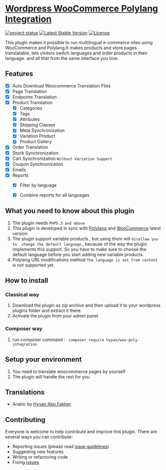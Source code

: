 # [Wordpress  WooCommerce Polylang Integration ](https://github.com/hyyan/woo-poly-integration/)

[![project status](http://stillmaintained.com/hyyan/woo-poly-integration.png)](http://stillmaintained.com/hyyan/woo-poly-integration)
[![Latest Stable Version](https://poser.pugx.org/hyyan/woo-poly-integration/v/stable.svg)](https://packagist.org/packages/hyyan/woo-poly-integration)
[![License](https://poser.pugx.org/hyyan/woo-poly-integration/license.svg)](https://packagist.org/packages/hyyan/woo-poly-integration)


This plugin makes it possible to run multilingual e-commerce sites using
WooCommerce and Polylang.It makes products and store pages translatable, lets 
visitors switch languages and order products in their language. and all that from
the same interface you love.

## Features

- [x] Auto Download Woocommerce Translation Files
- [x] Page Translation
- [x] Endpoints Translation
- [x] Product Translation
  - [x] Categories
  - [x] Tags
  - [x] Attributes
  - [x] Shipping Classes
  - [x] Meta Synchronization
  - [x] Variation Product
  - [x] Product Gallery
- [x] Order Translation
- [x] Stock Synchronization
- [x] Cart Synchronization `Without Variation Support`
- [x] Coupon Synchronization
- [x] Emails
- [x] Reports
  - [x] Filter by language
  - [x] Combine reports for all languages


## What you need to know about this plugin

1. The plugin needs `PHP5.3 and above`
2. This plugin is developed in sync with [Polylang](https://wordpress.org/plugins/polylang) 
   and [WooCommerce](https://wordpress.org/plugins/woocommerce/) latest version
3. The plugin support variable products , but using them will `disallow you to 
   change the default language` , because of the way the plugin implements this
   support. So you have to make sure to choose the default language before you start
   adding new variable products.
4. Polylang URL modifications method `The language is set from content` is not 
   supported yet

## How to install

### Classical way

1. Download the plugin as zip archive and then upload it to your wordpress plugins folder and
extract it there.
2. Activate the plugin from your admin panel

### Composer way

1. run composer command : ``` composer require hyyan/woo-poly-integration```

## Setup your environment

1. You need to translate woocommerce pages by yourself
2. The plugin will handle the rest for you

## Translations

* Arabic by [Hyyan Abo Fakher](https://github.com/hyyan)

## Contributing

Everyone is welcome to help contribute and improve this plugin. There are several
ways you can contribute:

* Reporting issues (please read [issue guidelines](https://github.com/necolas/issue-guidelines))
* Suggesting new features
* Writing or refactoring code
* Fixing [issues](https://github.com/hyyan/woo-poly-integration/issues)
